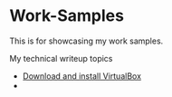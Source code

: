 # Work-Samples
This is for showcasing my work samples.

My technical writeup topics
- [Download and install VirtualBox](https://github.com/veeneedvee/Work-Samples/blob/main/VirtualBox%20Installation/docs/virtualboc-installation-guide.md)
- 
